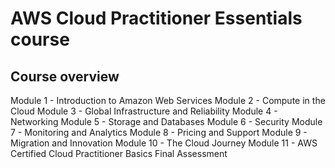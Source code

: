 # AWS Cloud Practitioner Essentials course

## Course overview

Module 1 - Introduction to Amazon Web Services
Module 2 - Compute in the Cloud
Module 3 - Global Infrastructure and Reliability
Module 4 - Networking
Module 5 - Storage and Databases
Module 6 - Security
Module 7 - Monitoring and Analytics
Module 8 - Pricing and Support
Module 9 - Migration and Innovation
Module 10 - The Cloud Journey
Module 11 - AWS Certified Cloud Practitioner Basics
Final Assessment
